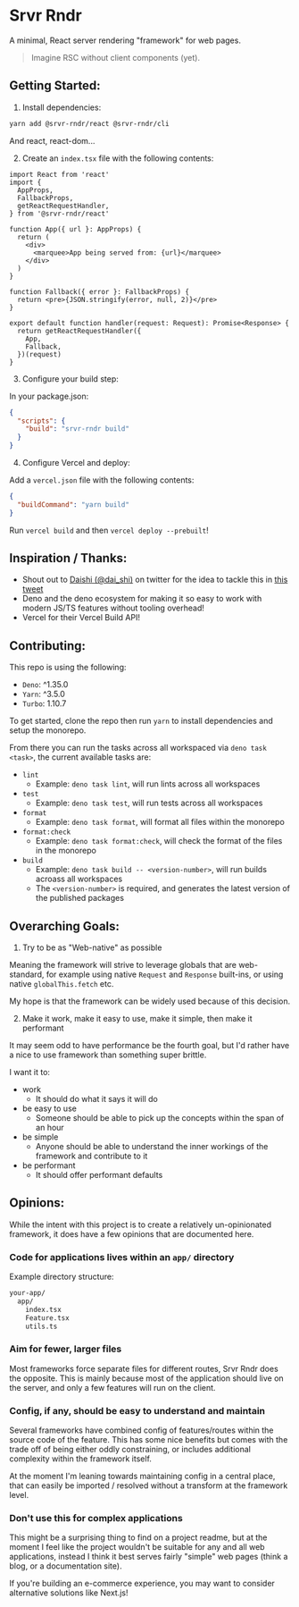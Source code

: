 # Srvr Rndr

A minimal, React server rendering "framework" for web pages.

> Imagine RSC without client components (yet).

## Getting Started:

1. Install dependencies:

```sh
yarn add @srvr-rndr/react @srvr-rndr/cli
```

And react, react-dom...

2. Create an `index.tsx` file with the following contents:

```tsx
import React from 'react'
import {
  AppProps,
  FallbackProps,
  getReactRequestHandler,
} from '@srvr-rndr/react'

function App({ url }: AppProps) {
  return (
    <div>
      <marquee>App being served from: {url}</marquee>
    </div>
  )
}

function Fallback({ error }: FallbackProps) {
  return <pre>{JSON.stringify(error, null, 2)}</pre>
}

export default function handler(request: Request): Promise<Response> {
  return getReactRequestHandler({
    App,
    Fallback,
  })(request)
}
```

3. Configure your build step:

In your package.json:

```json
{
  "scripts": {
    "build": "srvr-rndr build"
  }
}
```

4. Configure Vercel and deploy:

Add a `vercel.json` file with the following contents:

```json
{
  "buildCommand": "yarn build"
}
```

Run `vercel build` and then `vercel deploy --prebuilt`!

## Inspiration / Thanks:

- Shout out to [Daishi (@dai_shi)](https://twitter.com/dai_shi) on twitter for
  the idea to tackle this in
  [this tweet](https://twitter.com/dai_shi/status/1670963177897742337)
- Deno and the deno ecosystem for making it so easy to work with modern JS/TS
  features without tooling overhead!
- Vercel for their Vercel Build API!

## Contributing:

This repo is using the following:

- `Deno`: ^1.35.0
- `Yarn`: ^3.5.0
- `Turbo`: 1.10.7

To get started, clone the repo then run `yarn` to install dependencies and setup
the monorepo.

From there you can run the tasks across all workspaced via `deno task <task>`,
the current available tasks are:

- `lint`
  - Example: `deno task lint`, will run lints across all workspaces
- `test`
  - Example: `deno task test`, will run tests across all workspaces
- `format`
  - Example: `deno task format`, will format all files within the monorepo
- `format:check`
  - Example: `deno task format:check`, will check the format of the files in the
    monorepo
- `build`
  - Example: `deno task build -- <version-number>`, will run builds acroass all
    workspaces
  - The `<version-number>` is required, and generates the latest version of the
    published packages

## Overarching Goals:

1. Try to be as "Web-native" as possible

Meaning the framework will strive to leverage globals that are web-standard, for
example using native `Request` and `Response` built-ins, or using native
`globalThis.fetch` etc.

My hope is that the framework can be widely used because of this decision.

2. Make it work, make it easy to use, make it simple, then make it performant

It may seem odd to have performance be the fourth goal, but I'd rather have a
nice to use framework than something super brittle.

I want it to:

- work
  - It should do what it says it will do
- be easy to use
  - Someone should be able to pick up the concepts within the span of an hour
- be simple
  - Anyone should be able to understand the inner workings of the framework and
    contribute to it
- be performant
  - It should offer performant defaults

## Opinions:

While the intent with this project is to create a relatively un-opinionated
framework, it does have a few opinions that are documented here.

### Code for applications lives within an `app/` directory

Example directory structure:

```txt
your-app/
  app/
    index.tsx
    Feature.tsx
    utils.ts
```

### Aim for fewer, larger files

Most frameworks force separate files for different routes, Srvr Rndr does the
opposite. This is mainly because most of the application should live on the
server, and only a few features will run on the client.

### Config, if any, should be easy to understand and maintain

Several frameworks have combined config of features/routes within the source
code of the feature. This has some nice benefits but comes with the trade off of
being either oddly constraining, or includes additional complexity within the
framework itself.

At the moment I'm leaning towards maintaining config in a central place, that
can easily be imported / resolved without a transform at the framework level.

### Don't use this for complex applications

This might be a surprising thing to find on a project readme, but at the moment
I feel like the project wouldn't be suitable for any and all web applications,
instead I think it best serves fairly "simple" web pages (think a blog, or a
documentation site).

If you're building an e-commerce experience, you may want to consider
alternative solutions like Next.js!
